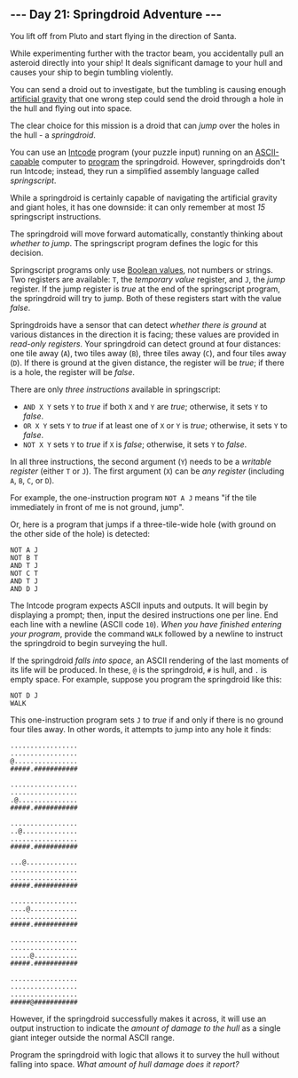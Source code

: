 --- Day 21: Springdroid Adventure ---
-------------------------------------

You lift off from Pluto and start flying in the direction of Santa.

While experimenting further with the tractor beam, you accidentally pull
an asteroid directly into your ship! It deals significant damage to your
hull and causes your ship to begin tumbling violently.

You can send a droid out to investigate, but the tumbling is causing
enough [artificial
gravity](https://en.wikipedia.org/wiki/Artificial_gravity) that one
wrong step could send the droid through a hole in the hull and flying
out into space.

The clear choice for this mission is a <span
title="I picture the Bouncy enemy from Kirby games.">droid</span> that
can *jump* over the holes in the hull - a *springdroid*.

You can use an [Intcode](9) program (your puzzle input) running on an
[ASCII-capable](17) computer to
[program](https://en.wikipedia.org/wiki/Programmable_read-only_memory)
the springdroid. However, springdroids don't run Intcode; instead, they
run a simplified assembly language called *springscript*.

While a springdroid is certainly capable of navigating the artificial
gravity and giant holes, it has one downside: it can only remember at
most *15* springscript instructions.

The springdroid will move forward automatically, constantly thinking
about *whether to jump*. The springscript program defines the logic for
this decision.

Springscript programs only use [Boolean
values](https://en.wikipedia.org/wiki/Boolean_data_type), not numbers or
strings. Two registers are available: `T`, the *temporary value*
register, and `J`, the *jump* register. If the jump register is *true*
at the end of the springscript program, the springdroid will try to
jump. Both of these registers start with the value *false*.

Springdroids have a sensor that can detect *whether there is ground* at
various distances in the direction it is facing; these values are
provided in *read-only registers*. Your springdroid can detect ground at
four distances: one tile away (`A`), two tiles away (`B`), three tiles
away (`C`), and four tiles away (`D`). If there is ground at the given
distance, the register will be *true*; if there is a hole, the register
will be *false*.

There are only *three instructions* available in springscript:

-   `AND X Y` sets `Y` to *true* if both `X` and `Y` are *true*;
    otherwise, it sets `Y` to *false*.
-   `OR X Y` sets `Y` to *true* if at least one of `X` or `Y` is *true*;
    otherwise, it sets `Y` to *false*.
-   `NOT X Y` sets `Y` to *true* if `X` is *false*; otherwise, it sets
    `Y` to *false*.

In all three instructions, the second argument (`Y`) needs to be a
*writable register* (either `T` or `J`). The first argument (`X`) can be
*any register* (including `A`, `B`, `C`, or `D`).

For example, the one-instruction program `NOT A J` means "if the tile
immediately in front of me is not ground, jump".

Or, here is a program that jumps if a three-tile-wide hole (with ground
on the other side of the hole) is detected:

    NOT A J
    NOT B T
    AND T J
    NOT C T
    AND T J
    AND D J

The Intcode program expects ASCII inputs and outputs. It will begin by
displaying a prompt; then, input the desired instructions one per line.
End each line with a newline (ASCII code `10`). *When you have finished
entering your program*, provide the command `WALK` followed by a newline
to instruct the springdroid to begin surveying the hull.

If the springdroid *falls into space*, an ASCII rendering of the last
moments of its life will be produced. In these, `@` is the springdroid,
`#` is hull, and `.` is empty space. For example, suppose you program
the springdroid like this:

    NOT D J
    WALK

This one-instruction program sets `J` to *true* if and only if there is
no ground four tiles away. In other words, it attempts to jump into any
hole it finds:

    .................
    .................
    @................
    #####.###########

    .................
    .................
    .@...............
    #####.###########

    .................
    ..@..............
    .................
    #####.###########

    ...@.............
    .................
    .................
    #####.###########

    .................
    ....@............
    .................
    #####.###########

    .................
    .................
    .....@...........
    #####.###########

    .................
    .................
    .................
    #####@###########

However, if the springdroid successfully makes it across, it will use an
output instruction to indicate the *amount of damage to the hull* as a
single giant integer outside the normal ASCII range.

Program the springdroid with logic that allows it to survey the hull
without falling into space. *What amount of hull damage does it report?*
